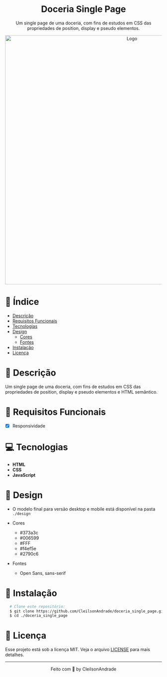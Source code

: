 <div align="center">
  <h1>Doceria Single Page</h1>
  <p>Um single page de uma doceria, com fins de estudos em CSS das propriedades de position, display e pseudo elementos.</p>
  <img src="./design/desktop.gif" alt="Logo" width="800">
</div>

# 📒 Índice
* [Descrição](#descrição)
* [Requisitos Funcionais](#requisitos)
* [Tecnologias](#tecnologias)
* [Design](#design)
  * [Cores](#cores)
  * [Fontes](#fontes)
* [Instalação](#instalação)
* [Licença](#licença)

# 📃 <span id="descrição">Descrição</span>
Um single page de uma doceria, com fins de estudos em CSS das propriedades de position, display e pseudo elementos e HTML semântico.

# 📌 <span id="requisitos">Requisitos Funcionais</span>
- [x] Responsividade<br>

# 💻 <span id="tecnologias">Tecnologias</span>
- **HTML**
- **CSS**
- **JavaScript**

# 🎨 <span id="design">Design</span>
- O modelo final para versão desktop e mobile está disponível na pasta `./design`

- <span id="cores">Cores<br></span>
  * #373a3c<br>
  * #006599<br>
  * #FFF<br>
  * #f4ef5e<br>
  * #2790c6<br>

- <span id="fontes">Fontes<br></span>
  * Open Sans, sans-serif

# 🚀 <span id="instalação">Instalação</span>
```bash
  # Clone este repositório:
  $ git clone https://github.com/CleilsonAndrade/doceria_single_page.git
  $ cd ./doceria_single_page
```

# 📝 <span id="licença">Licença</span>
Esse projeto está sob a licença MIT. Veja o arquivo [LICENSE](LICENSE) para mais detalhes.

---

<p align="center">
  Feito com 💜 by CleilsonAndrade
</p>